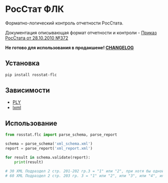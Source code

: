 # РосСтат ФЛК

Форматно-логический контроль отчетности РосСтата.

Документация описывающая формат отчетности и контроли - [Приказ РосСтата от 28.10.2010 №372](http://www.consultant.ru/document/cons_doc_LAW_115689/)

**Не готово для использования в продакшене! [CHANGELOG](CHANGELOG.md)**

## Установка
```bash
pip install rosstat-flc
```

## Зависимости
* [PLY](https://github.com/dabeaz/ply)
* [lxml](https://github.com/lxml/lxml)

## Использование
```python
from rosstat.flc import parse_schema, parse_report

schema = parse_schema('xml_schema.xml')
report = parse_report('xml_report.xml')

for result in schema.validate(report):
    print(result)

# 30 XML Подраздел 2 стр. 201-202 гр.3 = "1" или "2", при хотя бы одной из стр. 105,106,108,109 гр.3 = 1; слева 1.0 <= справа 0.0 разница 1.0; обязательность да
# 60 XML Подраздел 2 стр. 203 гр. 3 = "1" или "2", или "3", или "4", или "5", или "6", при хотя бы одной из стр. 105,106,108,109 гр.3 = 1; слева 1.0 <= справа 0.0 разница 1.0; обязательность да
```